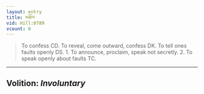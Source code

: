 ```yaml
---
layout: entry
title: མཐོལ་
vid: Hill:0789
vcount: 0
---
```

> To confess CD\. To reveal, come outward, confess DK\. To tell ones faults openly DS\. 1\. To announce, proclaim, speak not secretly\. 2\. To speak openly about faults TC\.

---
Volition: _Involuntary_
---

